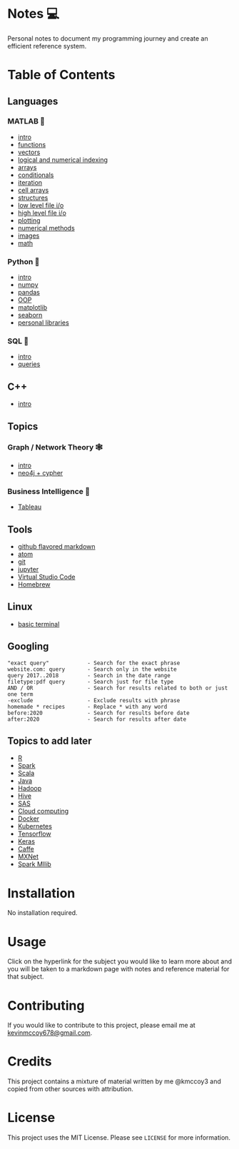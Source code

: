 # Notes 💻
Personal notes to document my programming journey and create an efficient reference system.

# Table of Contents
## Languages

### MATLAB 🧮
- [intro](./topics/matlab_intro.md)
- [functions](./topics/matlab_functions.md)
- [vectors](./topics/matlab_vectors.md)
- [logical and numerical indexing](./topics/matlab_indexing.md)
- [arrays](./topics/matlab_arrays.md)
- [conditionals](./topics/matlab_conditionals.md)
- [iteration](./topics/matlab_iteration.md)
- [cell arrays](./topics/matlab_cell_arrays.md)
- [structures](./topics/matlab_structures.md)
- [low level file i/o](./topics/matlab_low_level.md)
- [high level file i/o](./topics/matlab_high_level.md)
- [plotting](./topics/matlab_plotting.md)
- [numerical methods](./topics/matlab_numerical_methods.md)
- [images](./topics/matlab_images.md)
- [math](./topics/matlab_math.md)

### Python 🐍
- [intro](./topics/py_intro.md)
- [numpy](./topics/numpy.md)
- [pandas](./topics/pandas.md)
- [OOP](./topics/py_OOP.md)
- [matplotlib](./topics/matplotlib.md)
- [seaborn](./topics/seaborn.md)
- [personal libraries](./topics/py_libraries.md)

### SQL 🔐
- [intro](./topics/sql_intro.md)
- [queries](./topics/sql_queries.md)

## C++
- [intro](./topics/cpp_intro.md)

## Topics

### Graph / Network Theory 🕸
- [intro](./topics/graph_intro.md)
- [neo4j + cypher](./topics/neo4j.md)

### Business Intelligence 🏢
- [Tableau](./topics/tableau.md)

## Tools
- [github flavored markdown](./topics/github_markdown.md)
- [atom](./topics/atom.md)
- [git](./topics/git.md)
- [jupyter](./topics/jupyter.md)
- [Virtual Studio Code](./topics/vs_code.md)
- [Homebrew](./topics/homebrew.md)

## Linux
- [basic terminal](./topics/.md)

## Googling

```
"exact query"            - Search for the exact phrase
website.com: query       - Search only in the website
query 2017..2018         - Search in the date range
filetype:pdf query       - Search just for file type
AND / OR                 - Search for results related to both or just one term
-exclude                 - Exclude results with phrase
homemade * recipes       - Replace * with any word
before:2020              - Search for results before date
after:2020               - Search for results after date
```

## Topics to add later
- [R](./topics/.md)
- [Spark](./topics/.md)
- [Scala](./topics/.md)
- [Java](./topics/.md)
- [Hadoop](./topics/.md)
- [Hive](./topics/.md)
- [SAS](./topics/.md)
- [Cloud computing](./topics/.md)
- [Docker](./topics/.md)
- [Kubernetes](./topics/.md)
- [Tensorflow](./topics/.md)
- [Keras](./topics/.md)
- [Caffe](./topics/.md)
- [MXNet](./topics/.md)
- [Spark Mllib](./topics/.md)

# Installation
No installation required.

# Usage
Click on the hyperlink for the subject you would like to learn more about and you will be taken to a markdown page with notes and reference material for that subject.

# Contributing
If you would like to contribute to this project, please email me at <kevinmccoy678@gmail.com>.

# Credits
This project contains a mixture of material written by me @kmccoy3 and copied from other sources with attribution.

# License
This project uses the MIT License. Please see `LICENSE` for more information.
